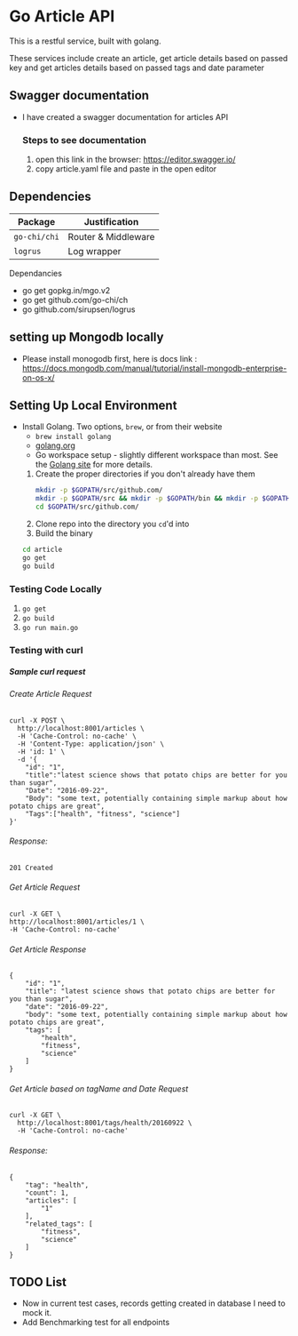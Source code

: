 # Go Article API

This is a restful service, built with golang.

These services include create an article, get article details based on passed key and get articles details based on passed tags and date parameter


## Swagger documentation
- I have created a swagger documentation for articles API

  ### Steps to see documentation
  1. open this link in the browser:  https://editor.swagger.io/  
  2. copy article.yaml file and paste in the open editor

## Dependencies

| Package | Justification|
| ---- | ---- |
| `go-chi/chi` | Router & Middleware |
| `logrus` | Log wrapper|

Dependancies
  - go get gopkg.in/mgo.v2
  - go get github.com/go-chi/ch
  - go github.com/sirupsen/logrus

## setting up Mongodb locally
  - Please install monogodb first, here is docs link :
  https://docs.mongodb.com/manual/tutorial/install-mongodb-enterprise-on-os-x/

## Setting Up Local Environment
* Install Golang. Two options, `brew`, or from their website
  * `brew install golang`
  * [golang.org](https://golang.org/)
  * Go workspace setup - slightly different workspace than most. See the [Golang site](https://golang.org/doc/code.html) for more details.
  1. Create the proper directories if you don't already have them
      ```bash
      mkdir -p $GOPATH/src/github.com/
      mkdir -p $GOPATH/src && mkdir -p $GOPATH/bin && mkdir -p $GOPATH/pkg
      cd $GOPATH/src/github.com/
      ```
  2. Clone repo into the directory you `cd`'d into
  3. Build the binary
    ```bash
    cd article
    go get
    go build
    ```
### Testing Code Locally
1. `go get`
2. `go build`
5. `go run main.go`


### Testing with curl

##### Sample curl request

###### Create Article Request
```
curl -X POST \
  http://localhost:8001/articles \
  -H 'Cache-Control: no-cache' \
  -H 'Content-Type: application/json' \
  -H 'id: 1' \
  -d '{
    "id": "1",
    "title":"latest science shows that potato chips are better for you than sugar",
    "Date": "2016-09-22",
    "Body": "some text, potentially containing simple markup about how potato chips are great",
    "Tags":["health", "fitness", "science"]
}'
```


###### Response:
```
201 Created
```

###### Get Article Request
  ```
  curl -X GET \
  http://localhost:8001/articles/1 \
  -H 'Cache-Control: no-cache'
  ```
###### Get Article Response
```
{
    "id": "1",
    "title": "latest science shows that potato chips are better for you than sugar",
    "date": "2016-09-22",
    "body": "some text, potentially containing simple markup about how potato chips are great",
    "tags": [
        "health",
        "fitness",
        "science"
    ]
}
```

###### Get Article based on tagName and Date Request

```
curl -X GET \
  http://localhost:8001/tags/health/20160922 \
  -H 'Cache-Control: no-cache'
  ```
###### Response:
```
{
    "tag": "health",
    "count": 1,
    "articles": [
        "1"
    ],
    "related_tags": [
        "fitness",
        "science"
    ]
}
```
## TODO List
- Now in current test cases, records getting created in database I need to mock it.
- Add Benchmarking test for all endpoints
